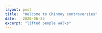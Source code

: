 ```yaml
---
layout: post
title:  "Welcome to Chinmoy controversies"
date:   2020-06-25
excerpt: "lifted people walks"
---
```

